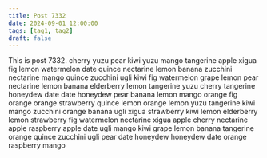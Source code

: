 ```yaml
---
title: Post 7332
date: 2024-09-01 12:00:00
tags: [tag1, tag2]
draft: false
---
```

This is post 7332.
cherry
yuzu
pear
kiwi
yuzu
mango
tangerine
apple
xigua
fig
lemon
watermelon
date
quince
nectarine
lemon
banana
zucchini
nectarine
mango
quince
zucchini
ugli
kiwi
fig
watermelon
grape
lemon
pear
nectarine
lemon
banana
elderberry
lemon
tangerine
yuzu
cherry
tangerine
honeydew
date
date
honeydew
pear
banana
lemon
mango
orange
fig
orange
orange
strawberry
quince
lemon
orange
lemon
yuzu
tangerine
kiwi
mango
zucchini
orange
banana
ugli
xigua
strawberry
kiwi
lemon
elderberry
lemon
strawberry
fig
watermelon
nectarine
xigua
apple
cherry
nectarine
apple
raspberry
apple
date
ugli
mango
kiwi
grape
lemon
banana
tangerine
orange
quince
zucchini
ugli
pear
date
honeydew
honeydew
date
orange
raspberry
mango
